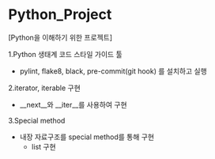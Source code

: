 # Python_Project

[Python을 이해하기 위한 프로젝트]

1.Python 생태계 코드 스타일 가이드 툴
- pylint, flake8, black, pre-commit(git hook) 를 설치하고 실행


2.iterator, iterable 구현
- __next__와 __iter__를 사용하여 구현


3.Special method
- 내장 자료구조를 special method를 통해 구현
  - list 구현
